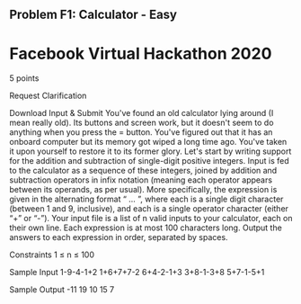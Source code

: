 ## Problem F1: Calculator - Easy
# Facebook Virtual Hackathon 2020
5 points

Request Clarification

Download Input & Submit
You've found an old calculator lying around (I mean really old). Its buttons and screen work, but it doesn't seem to do anything when you press the = button.  You've figured out that it has an onboard computer but its memory got wiped a long time ago. You've taken it upon yourself to restore it to its former glory.
Let's start by writing support for the addition and subtraction of single-digit positive integers. Input is fed to the calculator as a sequence of these integers, joined by addition and subtraction operators in infix notation (meaning each operator appears between its operands, as per usual).
More specifically, the expression is given in the alternating format “<digit><operator><digit><operator> … <operator><digit>”, where each <digit> is a single digit character (between 1 and 9, inclusive), and each <operator> is a single operator character (either “+” or “-”).
Your input file is a list of n valid inputs to your calculator, each on their own line. Each expression is at most 100 characters long. Output the answers to each expression in order, separated by spaces.

Constraints
1 ≤ n ≤ 100

Sample Input
1-9-4-1+2
1+6+7+7-2
6+4-2-1+3
3+8-1-3+8
5+7-1-5+1

Sample Output
-11 19 10 15 7